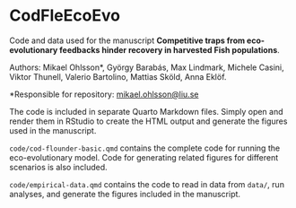 # CodFleEcoEvo

Code and data used for the manuscript **Competitive traps from eco-evolutionary feedbacks hinder recovery in harvested Fish populations**.

Authors: Mikael Ohlsson\*, György Barabás, Max Lindmark, Michele Casini, Viktor Thunell, Valerio Bartolino, Mattias Sköld, Anna Eklöf.

\*Responsible for repository: mikael.ohlsson@liu.se

The code is included in separate Quarto Markdown files. Simply open and render them in RStudio to create the HTML output and generate the figures used in the manuscript.

`code/cod-flounder-basic.qmd` contains the complete code for running the eco-evolutionary model. Code for generating related figures for different scenarios is also included.

`code/empirical-data.qmd` contains the code to read in data from `data/`, run analyses, and generate the figures included in the manuscript.
